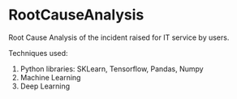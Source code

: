 # RootCauseAnalysis
Root Cause Analysis of the incident raised for IT service by users.

Techniques used:<br> 
1) Python libraries: SKLearn, Tensorflow, Pandas, Numpy<br>
2) Machine Learning<br>
3) Deep Learning<br>
